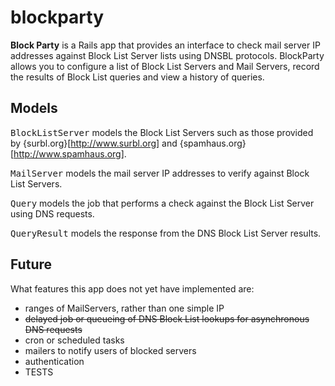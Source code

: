 blockparty
==========

**Block Party** is a Rails app that provides an interface to check mail server IP addresses against Block List Server lists using DNSBL protocols. BlockParty allows you to configure a list of Block List Servers and Mail Servers, record the results of Block List queries and view a history of queries.

Models
------

<tt>BlockListServer</tt> models the Block List Servers such as those provided by {surbl.org}[http://www.surbl.org] and {spamhaus.org}[http://www.spamhaus.org].

<tt>MailServer</tt> models the mail server IP addresses to verify against Block List Servers.

<tt>Query</tt> models the job that performs a check against the Block List Server using DNS requests.

<tt>QueryResult</tt> models the response from the DNS Block List Server results.

Future
------

What features this app does not yet have implemented are:

* ranges of MailServers, rather than one simple IP
* <strike>delayed job or queueing of DNS Block List lookups for asynchronous DNS requests</strike>
* cron or scheduled tasks
* mailers to notify users of blocked servers 
* authentication
* TESTS
